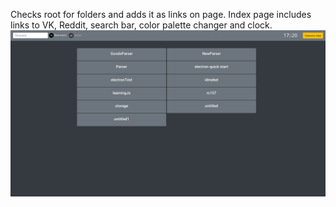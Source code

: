 Checks root for folders and adds it as links on page.
Index page includes links to VK, Reddit, search bar, color palette changer and clock.
![alt text](https://github.com/Kustovsky/homepage/blob/master/.pics/Screenshot_2019-04-11%20Localhost.png)
